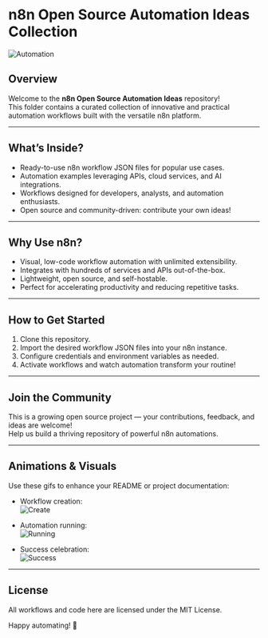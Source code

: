 # n8n Open Source Automation Ideas Collection

![Automation](https://media.giphy.com/media/l0MYt5jPR6QX5pnqM/giphy.gif)

## Overview

Welcome to the **n8n Open Source Automation Ideas** repository!  
This folder contains a curated collection of innovative and practical automation workflows built with the versatile n8n platform.

---

## What’s Inside?

- Ready-to-use n8n workflow JSON files for popular use cases.  
- Automation examples leveraging APIs, cloud services, and AI integrations.  
- Workflows designed for developers, analysts, and automation enthusiasts.  
- Open source and community-driven: contribute your own ideas!

---

## Why Use n8n?

- Visual, low-code workflow automation with unlimited extensibility.  
- Integrates with hundreds of services and APIs out-of-the-box.  
- Lightweight, open source, and self-hostable.  
- Perfect for accelerating productivity and reducing repetitive tasks.

---

## How to Get Started

1. Clone this repository.  
2. Import the desired workflow JSON files into your n8n instance.  
3. Configure credentials and environment variables as needed.  
4. Activate workflows and watch automation transform your routine!

---

## Join the Community

This is a growing open source project — your contributions, feedback, and ideas are welcome!  
Help us build a thriving repository of powerful n8n automations.

---

## Animations & Visuals

Use these gifs to enhance your README or project documentation:

- Workflow creation:  
  ![Create](https://media.giphy.com/media/l0MYt5jPR6QX5pnqM/giphy.gif)

- Automation running:  
  ![Running](https://media.giphy.com/media/3oEjI6SIIHBdRxXI40/giphy.gif)

- Success celebration:  
  ![Success](https://media.giphy.com/media/111ebonMs90YLu/giphy.gif)

---

## License

All workflows and code here are licensed under the MIT License.

Happy automating! 🎉
